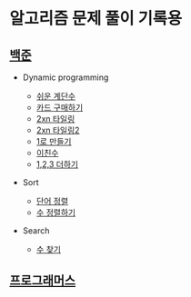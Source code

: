 # 알고리즘 문제 풀이 기록용

## [백준](https://www.acmicpc.net/)
* Dynamic programming
  * [쉬운 계단수](https://www.acmicpc.net/problem/10844)
  * [카드 구매하기](https://www.acmicpc.net/problem/11052)
  * [2xn 타일링](https://www.acmicpc.net/problem/11726)
  * [2xn 타일링2](https://www.acmicpc.net/problem/11727)
  * [1로 만들기](https://www.acmicpc.net/problem/1463)
  * [이친수](https://www.acmicpc.net/problem/2193)
  * [1,2,3 더하기](https://www.acmicpc.net/problem/9095)
  
* Sort
  * [단어 정렬](https://www.acmicpc.net/problem/1181)
  * [수 정렬하기](https://www.acmicpc.net/problem/2750)

* Search
  * [수 찾기](https://www.acmicpc.net/problem/1920)
  
## [프로그래머스](https://programmers.co.kr/)
